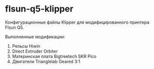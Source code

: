 # flsun-q5-klipper
Конфигурационные файлы Klipper для модифицированного принтера Flsun Q5.

Выполненные модификации:
1. Рельсы Hiwin
2. Direct Extruder Orbiter
3. Материнская плата Bigtreetech SKR Pico
4. Двигатели Trianglelab Geared 3:1
